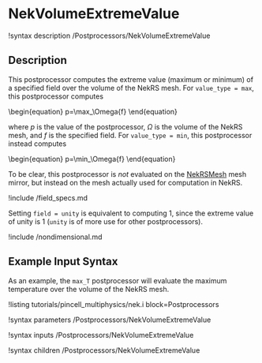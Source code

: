 # NekVolumeExtremeValue

!syntax description /Postprocessors/NekVolumeExtremeValue

## Description

This postprocessor computes the extreme value (maximum or minimum) of
a specified field over the volume of the NekRS mesh. For `value_type = max`,
this postprocessor computes

\begin{equation}
p=\max_\Omega{f}
\end{equation}

where $p$ is the value of the postprocessor,
$\Omega$ is the volume of the NekRS mesh, and
$f$ is the specified field. For `value_type = min`, this postprocessor
instead computes

\begin{equation}
p=\min_\Omega{f}
\end{equation}

To be clear, this postprocessor is *not* evaluated on the
[NekRSMesh](/mesh/NekRSMesh.md) mesh mirror, but instead on the mesh actually
used for computation in NekRS.

!include /field_specs.md

Setting `field = unity` is equivalent to computing
1, since the extreme value of unity is 1 (`unity` is
of more use for other postprocessors).

!include /nondimensional.md

## Example Input Syntax

As an example, the `max_T` postprocessor will evaluate the maximum temperature
over the volume of the NekRS mesh.

!listing tutorials/pincell_multiphysics/nek.i
  block=Postprocessors

!syntax parameters /Postprocessors/NekVolumeExtremeValue

!syntax inputs /Postprocessors/NekVolumeExtremeValue

!syntax children /Postprocessors/NekVolumeExtremeValue

